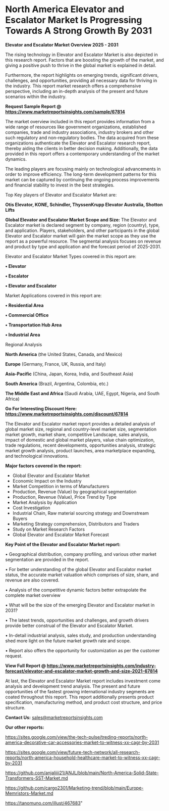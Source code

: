 # North America Elevator and Escalator Market Is Progressing Towards A Strong Growth By 2031

<Strong> Elevator and Escalator Market Overview 2025 - 2031</strong>

The rising technology in Elevator and Escalator Market is also depicted in this research report. Factors that are boosting the growth of the market, and giving a positive push to thrive in the global market is explained in detail.

Furthermore, the report highlights on emerging trends, significant drivers, challenges, and opportunities, providing all necessary data for thriving in the industry. This report market research offers a comprehensive perspective, including an in-depth analysis of the present and future scenarios within the industry.

<strong>Request Sample Report @ <a href=https://www.marketreportsinsights.com/sample/67814>https://www.marketreportsinsights.com/sample/67814</a></strong>

The market overview included in this report provides information from a wide range of resources like government organizations, established companies, trade and industry associations, industry brokers and other such regulatory and non-regulatory bodies. The data acquired from these organizations authenticate the Elevator and Escalator research report, thereby aiding the clients in better decision making. Additionally, the data provided in this report offers a contemporary understanding of the market dynamics.

The leading players are focusing mainly on technological advancements in order to improve efficiency. The long-term development patterns for this market can be captured by continuing the ongoing process improvements and financial stability to invest in the best strategies.

Top Key players of Elevator and Escalator Market are:

<strong>Otis Elevator, KONE, Schindler, ThyssenKrupp Elevator Australia, Shotton Lifts</strong>

<strong><b>Global Elevator and Escalator Market Scope and Size:</b></strong>
The Elevator and Escalator market is declared segment by company, region (country), type, and application. Players, stakeholders, and other participants in the global Elevator and Escalator market will gain the market scope as they use the report as a powerful resource. The segmental analysis focuses on revenue and product by type and application and the forecast period of 2025-2031.

Elevator and Escalator Market Types covered in this report are:

<strong>• Elevator

• Escalator

• Elevator and Escalator</strong>

Market Applications covered in this report are:

<strong>• Residential Area

• Commercial Office

• Transportation Hub Area

• Industrial Area</strong> 

Regional Analysis

<strong>North America</strong> (the United States, Canada, and Mexico)

<strong>Europe</strong> (Germany, France, UK, Russia, and Italy)

<strong>Asia-Pacific</strong> (China, Japan, Korea, India, and Southeast Asia)

<strong>South America</strong> (Brazil, Argentina, Colombia, etc.)

<strong>The Middle East and Africa</strong> (Saudi Arabia, UAE, Egypt, Nigeria, and South Africa)

<strong>Go For Interesting Discount Here: <a href=https://www.marketreportsinsights.com/discount/67814>https://www.marketreportsinsights.com/discount/67814</a></strong>

The Elevator and Escalator market report provides a detailed analysis of global market size, regional and country-level market size, segmentation market growth, market share, competitive Landscape, sales analysis, impact of domestic and global market players, value chain optimization, trade regulations, recent developments, opportunities analysis, strategic market growth analysis, product launches, area marketplace expanding, and technological innovations.

<strong><b>Major factors covered in the report:</b></strong>
<ul>
  <li>Global Elevator and Escalator Market </li>
  <li>Economic Impact on the Industry</li>
  <li>Market Competition in terms of Manufacturers</li>
  <li>Production, Revenue (Value) by geographical segmentation</li>
  <li>Production, Revenue (Value), Price Trend by Type</li>
  <li>Market Analysis by Application</li>
  <li>Cost Investigation</li>
  <li>Industrial Chain, Raw material sourcing strategy and Downstream Buyers</li>
  <li>Marketing Strategy comprehension, Distributors and Traders</li>
  <li>Study on Market Research Factors</li>
  <li>Global Elevator and Escalator Market Forecast</li>
</ul>

<strong><b>Key Point of the Elevator and Escalator Market report:</b></strong>

• Geographical distribution, company profiling, and various other market segmentation are provided in the report.

• For better understanding of the global Elevator and Escalator market status, the accurate market valuation which comprises of size, share, and revenue are also covered.

• Analysis of the competitive dynamic factors better extrapolate the complete market overview

• What will be the size of the emerging Elevator and Escalator market in 2031?

• The latest trends, opportunities and challenges, and growth drivers provide better construal of the Elevator and Escalator Market.

• In-detail industrial analysis, sales study, and production understanding shed more light on the future market growth rate and scope.

• Report also offers the opportunity for customization as per the customer request.

<strong><b>View Full Report @ <a href=https://www.marketreportsinsights.com/industry-forecast/elevator-and-escalator-market-growth-and-size-2021-67814>https://www.marketreportsinsights.com/industry-forecast/elevator-and-escalator-market-growth-and-size-2021-67814</a></b></strong>


At last, the Elevator and Escalator Market report includes investment come analysis and development trend analysis. The present and future opportunities of the fastest growing international industry segments are coated throughout this report. This report additionally presents product specification, manufacturing method, and product cost structure, and price structure.

<strong>Contact Us:</strong>
sales@marketreportsinsights.com

<strong>Our other reports:</strong>

<a href=https://sites.google.com/view/the-tech-pulse/treding-reports/north-america-decorative-car-accessories-market-to-witness-xx-cagr-by-2031>https://sites.google.com/view/the-tech-pulse/treding-reports/north-america-decorative-car-accessories-market-to-witness-xx-cagr-by-2031</a>

<a href=https://sites.google.com/view/future-tech-network/all-research-reports/north-america-household-healthcare-market-to-witness-xx-cagr-by-2031>https://sites.google.com/view/future-tech-network/all-research-reports/north-america-household-healthcare-market-to-witness-xx-cagr-by-2031</a>

<a href=https://github.com/anjaliiii21/ANJL/blob/main/North-America-Solid-State-Transformers-SST-Market.md>https://github.com/anjaliiii21/ANJL/blob/main/North-America-Solid-State-Transformers-SST-Market.md</a>

<a href=https://github.com/cargo2301/Marketing-trend/blob/main/Europe-Memristors-Market.md>https://github.com/cargo2301/Marketing-trend/blob/main/Europe-Memristors-Market.md</a>

<a href=https://tanomuno.com/illust/467683>https://tanomuno.com/illust/467683</a>"
